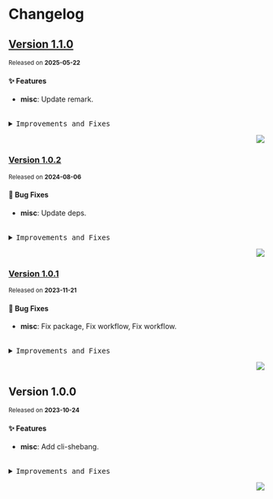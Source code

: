 <a name="readme-top"></a>

# Changelog

## [Version 1.1.0](https://github.com/lobehub/lobe-cli-toolbox/compare/@lobehub/cli-shebang@1.0.2...@lobehub/cli-shebang@1.1.0)

<sup>Released on **2025-05-22**</sup>

#### ✨ Features

- **misc**: Update remark.

<br/>

<details>
<summary><kbd>Improvements and Fixes</kbd></summary>

#### What's improved

- **misc**: Update remark ([e03229b](https://github.com/lobehub/lobe-cli-toolbox/commit/e03229b))

</details>

<div align="right">

[![](https://img.shields.io/badge/-BACK_TO_TOP-151515?style=flat-square)](#readme-top)

</div>

### [Version 1.0.2](https://github.com/lobehub/lobe-cli-toolbox/compare/@lobehub/cli-shebang@1.0.1...@lobehub/cli-shebang@1.0.2)

<sup>Released on **2024-08-06**</sup>

#### 🐛 Bug Fixes

- **misc**: Update deps.

<br/>

<details>
<summary><kbd>Improvements and Fixes</kbd></summary>

#### What's fixed

- **misc**: Update deps ([88832ec](https://github.com/lobehub/lobe-cli-toolbox/commit/88832ec))

</details>

<div align="right">

[![](https://img.shields.io/badge/-BACK_TO_TOP-151515?style=flat-square)](#readme-top)

</div>

### [Version 1.0.1](https://github.com/lobehub/lobe-cli-toolbox/compare/@lobehub/cli-shebang@1.0.0...@lobehub/cli-shebang@1.0.1)

<sup>Released on **2023-11-21**</sup>

#### 🐛 Bug Fixes

- **misc**: Fix package, Fix workflow, Fix workflow.

<br/>

<details>
<summary><kbd>Improvements and Fixes</kbd></summary>

#### What's fixed

- **misc**: Fix package ([699d657](https://github.com/lobehub/lobe-cli-toolbox/commit/699d657))
- **misc**: Fix workflow ([b35cb27](https://github.com/lobehub/lobe-cli-toolbox/commit/b35cb27))
- **misc**: Fix workflow ([f8e5ffe](https://github.com/lobehub/lobe-cli-toolbox/commit/f8e5ffe))

</details>

<div align="right">

[![](https://img.shields.io/badge/-BACK_TO_TOP-151515?style=flat-square)](#readme-top)

</div>

## Version 1.0.0

<sup>Released on **2023-10-24**</sup>

#### ✨ Features

- **misc**: Add cli-shebang.

<br/>

<details>
<summary><kbd>Improvements and Fixes</kbd></summary>

#### What's improved

- **misc**: Add cli-shebang ([c1bac39](https://github.com/lobehub/lobe-cli-toolbox/commit/c1bac39))

</details>

<div align="right">

[![](https://img.shields.io/badge/-BACK_TO_TOP-151515?style=flat-square)](#readme-top)

</div>
